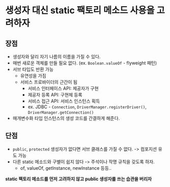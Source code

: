 # 생성자 대신 static 팩토리 메소드 사용을 고려하자

## 장점

- 생성자와 달리 자기 나름의 이름을 가질 수 있다.
- 매번 새로운 객체를 만들 필요 없다. (ex. `Boolean.valueOf` - flyweight 패턴)
- 서브 타입도 반환 가능
    - 유연성을 가짐
    - 서비스 프로바이더의 근간이 됨
        - 서비스 인터페이스 API: 제공자가 구현
        - 제공자 등록 API: 구현체 등록
        - 서비스 접근 API: 서비스 인스턴스 획득
        - ex. JDBC - `Connection`, `DriverManager.registerDriver()`, `DriverManager.getConnection()`
- 매개변수화 타입 인스턴스의 생성 코드를 간결하게 해준다.

## 단점

- `public`, `protected` 생성자가 없다면 서브 클래스를 가질 수 없다. -> 컴포지션 유도 가능
- 다른 static 메소드와 구별이 쉽지 않다 -> 주석이나 작명 규칙을 갖도록 하자.
    - of, valueOf, getInstance, newInstance 등등..

**static 팩토리 메소드를 먼저 고려하지 않고 public 생성자를 쓰는 습관을 버리자**